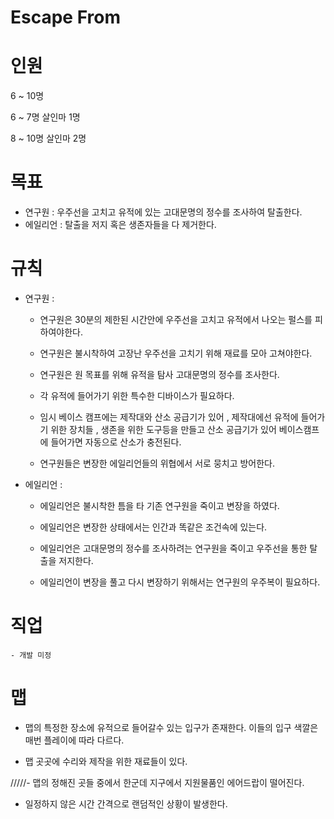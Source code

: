 Escape From
===

# 인원

6 ~ 10명

6 ~ 7명 살인마 1명

8 ~ 10명 살인마 2명

# 목표 

- 연구원 : 우주선을 고치고 유적에 있는 고대문명의 정수를 조사하여 탈출한다.
- 에일리언 : 탈출을 저지 혹은 생존자들을 다 제거한다.

# 규칙

- 연구원 : 

    - 연구원은 30분의 제한된 시간안에 우주선을 고치고 유적에서 나오는 펄스를 피하여야한다.
  
    - 연구원은 불시착하여 고장난 우주선을 고치기 위해 재료를 모아 고쳐야한다.
    
    - 연구원은 원 목표를 위해 유적을 탐사 고대문명의 정수를 조사한다.

    - 각 유적에 들어가기 위한 특수한 디바이스가 필요하다. 
  
    - 임시 베이스 캠프에는 제작대와 산소 공급기가 있어 , 제작대에선 유적에 들어가기 위한 장치들 , 생존을 위한 도구등을 만들고 
      산소 공급기가 있어 베이스캠프에 들어가면 자동으로 산소가 충전된다.
   
    - 연구원들은 변장한 에일리언들의 위협에서 서로 뭉치고 방어한다.

- 에일리언 :

    - 에일리언은 불시착한 틈을 타 기존 연구원을 죽이고 변장을 하였다.

    - 에일리언은 변장한 상태에서는 인간과 똑같은 조건속에 있는다. 

    - 에일리언은 고대문명의 정수를 조사하려는 연구원을 죽이고 우주선을 통한 탈출을 저지한다.

    - 에일리언이 변장을 풀고 다시 변장하기 위해서는 연구원의 우주복이 필요하다.

# 직업

    - 개발 미정 

# 맵

- 맵의 특정한 장소에 유적으로 들어갈수 있는 입구가 존재한다. 이들의 입구 색깔은 매번 플레이에 따라 다르다.

- 맵 곳곳에 수리와 제작을 위한 재료들이 있다.

/////- 맵의 정해진 곳들 중에서 한군데 지구에서 지원물품인 에어드랍이 떨어진다.

- 일정하지 않은 시간 간격으로 랜덤적인 상황이 발생한다.
